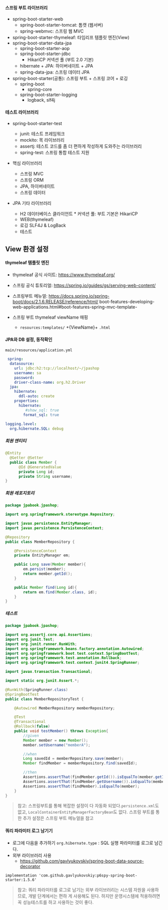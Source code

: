#### 스프링 부트 라이브러리

* spring-boot-starter-web 
  * spring-boot-starter-tomcat: 톰캣 (웹서버) 
  * spring-webmvc: 스프링 웹 MVC
* spring-boot-starter-thymeleaf: 타임리프 템플릿 엔진(View) 
* spring-boot-starter-data-jpa
  * spring-boot-starter-aop
  * spring-boot-starter-jdbc
    * HikariCP 커넥션 풀 (부트 2.0 기본)
  * hibernate + JPA: 하이버네이트 + JPA
  * spring-data-jpa: 스프링 데이터 JPA 
* spring-boot-starter(공통): 스프링 부트 + 스프링 코어 + 로깅
  * spring-boot 
    * spring-core
  * spring-boot-starter-logging 
    * logback, slf4j

#### 테스트 라이브러리
* spring-boot-starter-test
  * junit: 테스트 프레임워크
  * mockito: 목 라이브러리
  * assertj: 테스트 코드를 좀 더 편하게 작성하게 도와주는 라이브러리 
  * spring-test: 스프링 통합 테스트 지원

* 핵심 라이브러리

  * 스프링 MVC 
  * 스프링 ORM
  * JPA, 하이버네이트
  * 스프링 데이터 

* JPA 기타 라이브러리

  * H2 데이터베이스 클라이언트 * 커넥션 풀: 부트 기본은 HikariCP 
  * WEB(thymeleaf)
  * 로깅 SLF4J & LogBack
  * 테스트


## View 환경 설정

#### thymeleaf 템플릿 엔진
* thymeleaf 공식 사이트: https://www.thymeleaf.org/
* 스프링 공식 튜토리얼: https://spring.io/guides/gs/serving-web-content/
* 스프링부트 메뉴얼: https://docs.spring.io/spring-boot/docs/2.1.6.RELEASE/reference/html/ boot-features-developing-web-applications.html#boot-features-spring-mvc-template-

* 스프링 부트 thymeleaf viewName 매핑 
  * `resources:templates/` +{ViewName}+ `.html`

#### JPA와 DB 설정, 동작확인

`main/resources/application.yml`

```yaml
 spring:
  datasource:
    url: jdbc:h2:tcp://localhost/~/jpashop
    username: sa
    password:
    driver-class-name: org.h2.Driver
  jpa:
    hibernate:
      ddl-auto: create
    properties:
      hibernate:
         #show_sql: true
        format_sql: true
        
logging.level:
  org.hibernate.SQL: debug
```

##### 회원 엔티티
```java
@Entity
  @Getter @Setter
  public class Member {
      @Id @GeneratedValue
      private Long id;
      private String username;
}
```

##### 회원 레포지토리
```java
package jpabook.jpashop;

import org.springframework.stereotype.Repository;

import javax.persistence.EntityManager;
import javax.persistence.PersistenceContext;

@Repository
public class MemberRepository {

    @PersistenceContext
    private EntityManager em;

    public Long save(Member member){
        em.persist(member);
        return member.getId();
    }

    public Member find(Long id){
        return em.find(Member.class, id);
    }
}

```

##### 테스트
```java
package jpabook.jpashop;

import org.assertj.core.api.Assertions;
import org.junit.Test;
import org.junit.runner.RunWith;
import org.springframework.beans.factory.annotation.Autowired;
import org.springframework.boot.test.context.SpringBootTest;
import org.springframework.test.annotation.Rollback;
import org.springframework.test.context.junit4.SpringRunner;

import javax.transaction.Transactional;

import static org.junit.Assert.*;

@RunWith(SpringRunner.class)
@SpringBootTest
public class MemberRepositoryTest {

    @Autowired MemberRepository memberRepository;

    @Test
    @Transactional
    @Rollback(false)
    public void testMember() throws Exception{
        //given
        Member member = new Member();
        member.setUsername("memberA");

        //when
        Long savedId = memberRepository.save(member);
        Member findMember = memberRepository.find(savedId);

        //then
        Assertions.assertThat(findMember.getId()).isEqualTo(member.getId());
        Assertions.assertThat(findMember.getUsername()).isEqualTo(member.getUsername());
        Assertions.assertThat(findMember).isEqualTo(member);
    }
}
```

> 참고: 스프링부트를 통해 복잡한 설정이 다 자동화 되었다.`persistence.xml`도 없고,
> `LocalContainerEntityManagerFactoryBean`도 없다. 
> 스프링 부트를 통한 추가 설정은 스프링 부트 메뉴얼을 참고

#### 쿼리 파라미터 로그 남기기

* 로그에 다음을 추가하기 `org.hibernate.type` : SQL 실행 파라미터를 로그로 남긴다.
* 외부 라이브러리 사용
  * https://github.com/gavlyukovskiy/spring-boot-data-source-decorator

```
implementation 'com.github.gavlyukovskiy:p6spy-spring-boot-starter:1.5.6'
```

> 참고: 쿼리 파라미터를 로그로 남기는 외부 라이브러리는 시스템 자원을 사용하므로, 개발 단계에서는 편하 게 사용해도 된다. 
> 하지만 운영시스템에 적용하려면 꼭 성능테스트를 하고 사용하는 것이 좋다.
